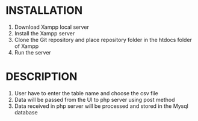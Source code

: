 # INSTALLATION
1. Download Xampp local server
2. Install the Xampp server
3. Clone the Git repository and place repository folder in the htdocs folder of Xampp
4. Run the server 

# DESCRIPTION
1. User have to enter the table name and choose the csv file
2. Data will be passed from the UI to php server using post method
3. Data received in php server will be processed and stored in the Mysql database
